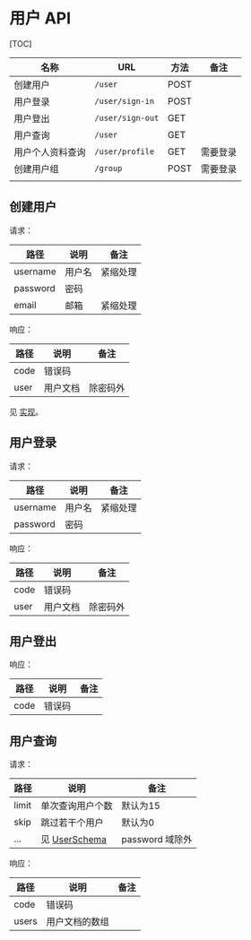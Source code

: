 # 用户 API

[TOC]

| 名称       | URL              | 方法   | 备注   |
| -------- | ---------------- | ---- | ---- |
| 创建用户     | `/user`          | POST |      |
| 用户登录     | `/user/sign-in`  | POST |      |
| 用户登出     | `/user/sign-out` | GET  |      |
| 用户查询     | `/user`          | GET  |      |
| 用户个人资料查询 | `/user/profile`  | GET  | 需要登录 |
| 创建用户组    | `/group`         | POST | 需要登录 |
|          |                  |      |      |

## 创建用户

请求：

| 路径       | 说明   | 备注   |
| -------- | ---- | ---- |
| username | 用户名  | 紧缩处理 |
| password | 密码   |      |
| email    | 邮箱   | 紧缩处理 |

响应：

| 路径   | 说明   | 备注   |
| ---- | ---- | ---- |
| code | 错误码  |      |
| user | 用户文档 | 除密码外 |

见 [实现](../../lib/user_create.js)。

## 用户登录

请求：

| 路径       | 说明   | 备注   |
| -------- | ---- | ---- |
| username | 用户名  | 紧缩处理 |
| password | 密码   |      |

响应：

| 路径   | 说明   | 备注   |
| ---- | ---- | ---- |
| code | 错误码  |      |
| user | 用户文档 | 除密码外 |

## 用户登出

响应：

| 路径   | 说明   | 备注   |
| ---- | ---- | ---- |
| code | 错误码  |      |

## 用户查询

请求：

| 路径    | 说明                                   | 备注           |
| ----- | ------------------------------------ | ------------ |
| limit | 单次查询用户个数                             | 默认为15        |
| skip  | 跳过若干个用户                              | 默认为0         |
| ...   | 见 [UserSchema](../../models/user.js) | password 域除外 |

响应：

| 路径    | 说明      | 备注   |
| ----- | ------- | ---- |
| code  | 错误码     |      |
| users | 用户文档的数组 |      |